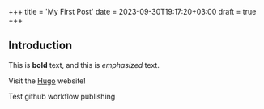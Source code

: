 +++
title = 'My First Post'
date = 2023-09-30T19:17:20+03:00
draft = true
+++

## Introduction

This is **bold** text, and this is *emphasized* text.

Visit the [Hugo](https://gohugo.io) website!

Test github workflow publishing